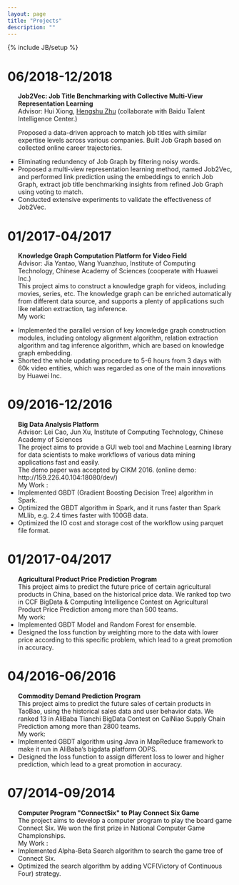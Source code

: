 ```yaml
---
layout: page
title: "Projects"
description: ""
---
```

{% include JB/setup %}

<!-- ## Project -->
<div class='section'>
<h1 id='2018'>06/2018-12/2018</h1>
<ul>

<b>Job2Vec: Job Title Benchmarking with Collective Multi-View Representation Learning</b><br>
Advisor: Hui Xiong, <a href = 'http://www.zhuhengshu.com/'>Hengshu Zhu</a> (collaborate with Baidu Talent Intelligence Center.)<br>
<!-- This project aims to construct a knowledge graph for videos, including movies, series, etc. The knowledge graph can be enriched automatically from different data source, and supports a plenty of applications such like relation extraction, tag inference.<br> -->
Proposed a data-driven approach to match job titles with similar expertise levels across various companies.
Built Job Graph based on collected online career trajectories.
<li> Eliminating redundency of Job Graph by filtering noisy words.</li>
<li> Proposed a multi-view representation learning method, named Job2Vec, and performed link prediction using the embeddings to enrich Job Graph, extract job title benchmarking insights from refined Job Graph using voting to match.</li>
<li> Conducted extensive experiments to validate the effectiveness of Job2Vec.</li>

</ul>
</div>

<div class='section'>
<h1 id='2017'>01/2017-04/2017</h1>
<ul>

<b>Knowledge Graph Computation Platform for Video Field</b><br>
Advisor: Jia Yantao, Wang Yuanzhuo, Institute of Computing Technology, Chinese Academy of Sciences (cooperate with Huawei Inc.)<br>
This project aims to construct a knowledge graph for videos, including movies, series, etc. The knowledge graph can be enriched automatically from different data source, and supports a plenty of applications such like relation extraction, tag inference.<br>
My work:
<li>Implemented the parallel version of key knowledge graph construction modules,  including ontology alignment algorithm, relation extraction algorithm and tag inference algorithm, which are based on knowledge graph embedding.</li>
<li>Shorted the whole updating procedure to 5-6 hours from 3 days with 60k video entities, which was regarded as one of the main innovations by Huawei Inc.</li>

</ul>
</div>

<div class='section'>
<h1 id='2016'>09/2016-12/2016</h1>
<ul>
<b>Big Data Analysis Platform</b><br> 
Advisor: Lei Cao, Jun Xu, Institute of Computing Technology, Chinese Academy of Sciences<br>
The project aims to provide a GUI web tool and Machine Learning library for data scientists to make workflows of various data mining applications fast and easily. <br>
The demo paper was accepted by CIKM 2016. (online demo: http://159.226.40.104:18080/dev/)<br>
My Work : <!-- <li>Implemented various machine learning and preprocess algorithms in spark. </li> -->
<li>Implemented GBDT (Gradient Boosting Decision Tree) algorithm in Spark.</li>
<li>Optimized the GBDT algorithm in Spark, and it runs faster than Spark MLlib, e.g. 2.4 times faster with 100GB data.</li>
<li>Optimized the IO cost and storage cost of the workflow using parquet file format.</li>
</ul>
</div>

<div class='section'>
<h1 id='2014'>01/2017-04/2017</h1>
<ul>
<b>Agricultural Product Price Prediction Program</b><br>
This project aims to predict the future price of certain agricultural products in China, based on the historical price data. We ranked top two in CCF BigData & Computing Intelligence Contest on Agricultural Product Price Prediction among more than 500 teams.<br>
My work:
<li>Implemented GBDT Model and Random Forest for ensemble.</li>
<li>Designed the loss function by weighting more to the data with lower price according to this specific problem, which lead to a great promotion in accuracy.</li>
</ul>
</div>

<div class='section'>
<h1 id='2014'>04/2016-06/2016</h1>
<ul>
<b>Commodity Demand Prediction Program</b><br>
This project aims to predict the future sales of certain products in TaoBao, using the historical sales data and user behavior data. We ranked 13 in AliBaba Tianchi BigData Contest on CaiNiao Supply Chain Prediction among more than 2800 teams.<br>
My work:
<li>Implemented GBDT algorithm using Java in MapReduce framework to make it run in AliBaba’s bigdata platform ODPS.</li>
<li>Designed the loss function to assign different loss to lower and higher prediction, which lead to a great promotion in accuracy.</li>
</ul>
</div>

<div class='section'>
<h1 id='2014'>07/2014-09/2014</h1>
<ul>
<b>Computer Program "ConnectSix" to Play Connect Six Game</b><br>
The project aims to develop a computer program to play the board game Connect Six. We won the first prize in National Computer Game Championships.
<br>
My Work :
<li>Implemented Alpha-Beta Search algorithm to search the game tree of Connect Six.</li>
<li>Optimized the search algorithm by adding VCF(Victory of Continuous Four) strategy.</li>
</ul>
</div>

